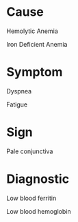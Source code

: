 
# Cause

Hemolytic Anemia

Iron Deficient Anemia

# Symptom

Dyspnea

Fatigue

# Sign

Pale conjunctiva

# Diagnostic

Low blood ferritin

Low blood hemoglobin
